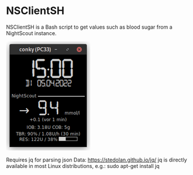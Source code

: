 # NSClientSH
NSClientSH is a Bash script to get values such as blood sugar from a NightScout instance.

![Conky](https://github.com/Der-Schubi/NSClientSH/raw/main/conky.png)

Requires jq for parsing json Data: https://stedolan.github.io/jq/
jq is directly available in most Linux distributions, e.g.: sudo apt-get install jq
